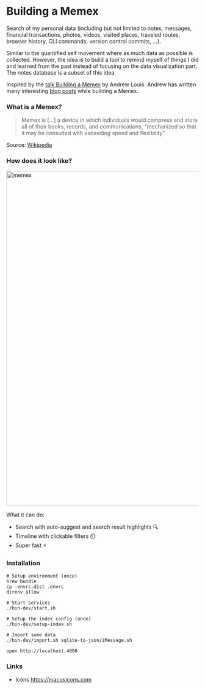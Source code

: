 # Building a Memex

Search of my personal data (including but not limited to notes, messages, financial transactions,
photos, videos, visited places, traveled routes, browser history, CLI commands,
version control commits, ...).

Similar to the quantified self movement where as much data as possible is collected.
However, the idea is to build a tool to remind myself of things I did and learned from
the past instead of focusing on the data visualization part. The notes database is a
subset of this idea.

Inspired by the [talk Building a Memex](https://www.youtube.com/watch?v=DFWxvQn4cf8&t=1616s) by Andrew Louis.
Andrew has written many interesting [blog posts](https://hyfen.net/memex/) while building a Memex.

### What is a Memex?

> Memex is [...] a device in which individuals would compress and store
> all of their books, records, and communications, "mechanized so that
> it may be consulted with exceeding speed and flexibility".

Source: [Wikipedia](https://en.wikipedia.org/wiki/Memex)

### How does it look like?
<img width="876" alt="memex" src="https://user-images.githubusercontent.com/133832/112340685-142cf700-8cc1-11eb-8679-1473a7793170.png">

What it can do:

* Search with auto-suggest and search result highlights 🔍
* Timeline with clickable filters ⏲️
* Super fast ⚡

### Installation

```
# Setup environment (once)
brew bundle
cp .envrc.dist .envrc
direnv allow

# Start services
./bin-dev/start.sh

# Setup the index config (once)
./bin-dev/setup-index.sh

# Import some data
./bin-dev/import.sh sqlite-to-json/iMessage.sh

open http://localhost:4000
```

### Links

- Icons https://macosicons.com
